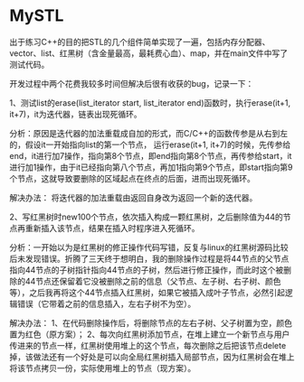 # MySTL
出于练习C++的目的把STL的几个组件简单实现了一遍，包括内存分配器、vector、list、红黑树（含金量最高，最耗费心血）、map，并在main文件中写了测试代码。

开发过程中两个花费我较多时间但解决后很有收获的bug，记录一下：

1、测试list的erase(list_iterator<T>  start,  list_iterator<T>  end)函数时，执行erase(it+1, it+7)，it为迭代器，链表出现死循环。

分析：原因是迭代器的加法重载成自加的形式，而C/C++的函数传参是从右到左的，假设it一开始指向list的第一个节点， 运行erase(it+1, it+7)的时候，先传参给end，it进行加7操作，指向第8个节点，即end指向第8个节点，再传参给start，it进行加1操作，由于it已经指向第八个节点，再加1指向第9个节点，即start指向第9个节点，这就导致要删除的区域起点在终点的后面，进而出现死循环。

解决办法：
将迭代器的加法重载由返回自身改为返回一个新的迭代器。


2、写红黑树时new100个节点，依次插入构成一颗红黑树，之后删除值为44的节点再重新插入该节点，结果在插入时程序进入死循环。

分析：一开始以为是红黑树的修正操作代码写错，反复与linux的红黑树源码比较后未发现错误。折腾了三天终于想明白，我的删除操作过程是将44节点的父节点指向44节点的子树指针指向44节点的子树，然后进行修正操作，而此时这个被删除的44节点还保留着它没被删除之前的信息（父节点、左子树、右子树、颜色等），之后我再将这个44节点插入红黑树，如果它被插入成叶子节点，必然引起逻辑错误（它带着之前的信息插入，左右子树不为空）。

解决办法：
1、在代码删除操作后，将删除节点的左右子树、父子树置为空，颜色置为红色（原方案）；
2、每次向红黑树添加节点，在堆上建立一个新节点与用户传进来的节点一样，红黑树使用堆上的这个节点，每次删除之后把该节点delete掉，该做法还有一个好处是可以向全局红黑树插入局部节点，因为红黑树会在堆上将该节点拷贝一份，实际使用堆上的节点（现方案）。
